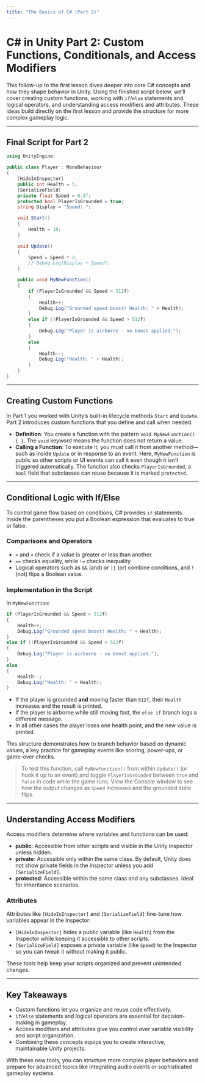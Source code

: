 ```yaml
---
title: "The Basics of C# (Part 2)"
---
```


# C# in Unity Part 2: Custom Functions, Conditionals, and Access Modifiers

This follow-up to the first lesson dives deeper into core C# concepts and how they shape behavior in Unity. Using the finished script below, we’ll cover creating custom functions, working with `if`/`else` statements and logical operators, and understanding access modifiers and attributes. These ideas build directly on the first lesson and provide the structure for more complex gameplay logic.

---

## Final Script for Part 2

```csharp
using UnityEngine;

public class Player : MonoBehaviour
{
    [HideInInspector]
    public int Health = 5;
    [SerializeField]
    private float Speed = 0.5f;
    protected bool PlayerIsGrounded = true;
    string Display = "Speed: ";

    void Start()
    {
        Health = 10;
    }

    void Update()
    {
        Speed = Speed * 2;
        // Debug.Log(Display + Speed);
    }

    public void MyNewFunction()
    {
        if (PlayerIsGrounded && Speed > 512f)
        {
            Health++;
            Debug.Log("Grounded speed boost! Health: " + Health);
        }
        else if (!PlayerIsGrounded && Speed > 512f)
        {
            Debug.Log("Player is airborne - no boost applied.");
        }
        else
        {
            Health--;
            Debug.Log("Health: " + Health);
        }
    }
}
```

---

## Creating Custom Functions

In Part 1 you worked with Unity’s built-in lifecycle methods `Start` and `Update`. Part 2 introduces custom functions that you define and call when needed.

* **Definition**: You create a function with the pattern `void MyNewFunction() { }`. The `void` keyword means the function does not return a value.
* **Calling a Function**: To execute it, you must call it from another method—such as inside `Update` or in response to an event. Here, `MyNewFunction` is public so other scripts or UI events can call it even though it isn’t triggered automatically. The function also checks `PlayerIsGrounded`, a `bool` field that subclasses can reuse because it is marked `protected`.

---

## Conditional Logic with If/Else

To control game flow based on conditions, C# provides `if` statements. Inside the parentheses you put a Boolean expression that evaluates to true or false.

### Comparisons and Operators

* `>` and `<` check if a value is greater or less than another.
* `==` checks equality, while `!=` checks inequality.
* Logical operators such as `&&` (and) or `||` (or) combine conditions, and `!` (not) flips a Boolean value.

### Implementation in the Script

In `MyNewFunction`:

```csharp
if (PlayerIsGrounded && Speed > 512f)
{
    Health++;
    Debug.Log("Grounded speed boost! Health: " + Health);
}
else if (!PlayerIsGrounded && Speed > 512f)
{
    Debug.Log("Player is airborne - no boost applied.");
}
else
{
    Health--;
    Debug.Log("Health: " + Health);
}
```

* If the player is grounded **and** moving faster than `512f`, their `Health` increases and the result is printed.
* If the player is airborne while still moving fast, the `else if` branch logs a different message.
* In all other cases the player loses one health point, and the new value is printed.

This structure demonstrates how to branch behavior based on dynamic values, a key practice for gameplay events like scoring, power-ups, or game-over checks.

> To test this function, call `MyNewFunction()` from within `Update()` (or hook it up to an event) and toggle `PlayerIsGrounded` between `true` and `false` in code while the game runs. View the Console window to see how the output changes as `Speed` increases and the grounded state flips.

---

## Understanding Access Modifiers

Access modifiers determine where variables and functions can be used:

* **public**: Accessible from other scripts and visible in the Unity Inspector unless hidden.
* **private**: Accessible only within the same class. By default, Unity does not show private fields in the Inspector unless you add `[SerializeField]`.
* **protected**: Accessible within the same class and any subclasses. Ideal for inheritance scenarios.

### Attributes

Attributes like `[HideInInspector]` and `[SerializeField]` fine-tune how variables appear in the Inspector:

* `[HideInInspector]` hides a public variable (like `Health`) from the Inspector while keeping it accessible to other scripts.
* `[SerializeField]` exposes a private variable (like `Speed`) to the Inspector so you can tweak it without making it public.

These tools help keep your scripts organized and prevent unintended changes.

---

## Key Takeaways

* Custom functions let you organize and reuse code effectively.
* `if`/`else` statements and logical operators are essential for decision-making in gameplay.
* Access modifiers and attributes give you control over variable visibility and script organization.
* Combining these concepts equips you to create interactive, maintainable Unity projects.

With these new tools, you can structure more complex player behaviors and prepare for advanced topics like integrating audio events or sophisticated gameplay systems.
